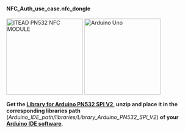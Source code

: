 #### NFC_Auth_use_case.nfc_dongle

<img src="http://wiki.iteadstudio.com/images/0/04/ITEAD_PN532_NFC_module.jpg" alt="ITEAD PN532 NFC MODULE" width="200" height="200" />
<img src="https://upload.wikimedia.org/wikipedia/commons/3/38/Arduino_Uno_-_R3.jpg" alt="Arduino Uno" width="200" height="200" />

**Get the [Library for Arduino PN532 SPI V2](http://imall.iteadstudio.com/Modules/IM130625002_ITEAD_PN532_NFC/Library_Arduino_PN532_SPI_V2.zip), unzip and place it in the corresponding libraries path**<br>(*Arduino_IDE_path/libraries/Library_Arduino_PN532_SPI_V2*) **of your [Arduino IDE software](https://www.arduino.cc/en/Main/Software)**.
